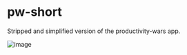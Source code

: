 # pw-short

Stripped and simplified version of the productivity-wars app.

![image](https://user-images.githubusercontent.com/57574244/178705269-a868ea7b-6c9b-4c72-963c-b6a5f392ad82.png)
